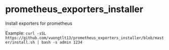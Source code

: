 # prometheus_exporters_installer

Install exporters for prometheus

Example:
``curl -sSL https://github.com/vuongtlt13/prometheus_exporters_installer/blob/master/install.sh | bash -s admin 1234``
